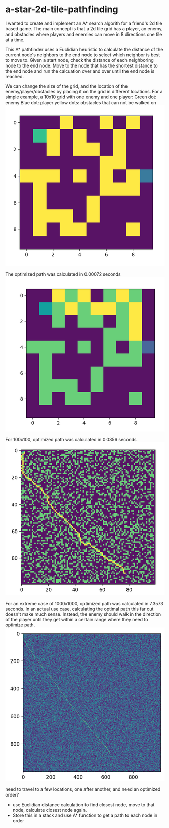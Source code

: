 # a-star-2d-tile-pathfinding

I wanted to create and implement an A* search algorith for a friend's 2d tile based game. The main concept is that a 2d tile grid has a player, an enemy, and obstacles where players and enemies can move in 8 directions one tile at a time.

This A* pathfinder uses a Euclidian heuristic to calculate the distance of the current node's neighbors to the end node to select which neighbor is best to move to.
Given a start node, check the distance of each neighboring node to the end node. Move to the node that has the shortest distance to the end node and run the calcuation over and over until the end node is reached.

We can change the size of the grid, and the location of the enemy/player/obstacles by placing it on the grid in different locations. For a simple example, a 10x10 grid with one enemy and one player:
Green dot: enemy
Blue dot: player
yellow dots: obstacles that can not be walked on
![Screenshot](40_percent_10x10.png)

The optimized path was calculated in 0.00072 seconds
![Screenshot](40_percent_10x10_after.png)

For 100x100, optimized path was calculated in 0.0356 seconds
![Screenshot](40_percent_obstacles.png)

For an extreme case of 1000x1000, optimized path was calculated in 7.3573 seconds. In an actual use case, calculating the optimal path this far out doesn't make much sense. Instead, the enemy should walk in the direction of the player until they get within a certain range where they need to optimize path.
![Screenshot](40_percent_1000x1000.png)

need to travel to a few locations, one after another, and need an optimized order?
* use Euclidian distance calculation to find closest node, move to that node, calculate closest node again. 
* Store this in a stack and use A* function to get a path to each node in order
